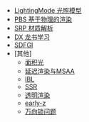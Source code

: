 - [LightingMode 光照模型](./PBS/LightingMode.md)
- [PBS 基于物理的渲染](./PBS/PBS.md)
- [SRP 材质解析](./SRP%20Material/SRP_Material.md)
- [DX 龙书学习](./DX/DX_TOC.md)
- [SDFGI](./GI/Note__SDFGI.md)
- [其他]
  - [面积光](./Others/Area_Light(NotCompeleted).md)
  - [延迟渲染与MSAA](./Others/DS_And_MSAA.md)
  - [IBL](./Others/IBL(NotCompeleted).md)
  - [SSR](./Others/SSR.md)
  - [透明渲染](./Others/Transparent_Rendering.md)
  - [early-z](./Others/Early_Z.md)
  - [万向锁问题](./Others/Gimbal_Lock.md)